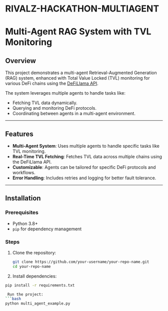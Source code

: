 # RIVALZ-HACKATHON-MULTIAGENT
# Multi-Agent RAG System with TVL Monitoring

## Overview
This project demonstrates a multi-agent Retrieval-Augmented Generation (RAG) system, enhanced with Total Value Locked (TVL) monitoring for various DeFi chains using the [DeFiLlama API](https://defillama.com/).

The system leverages multiple agents to handle tasks like:
- Fetching TVL data dynamically.
- Querying and monitoring DeFi protocols.
- Coordinating between agents in a multi-agent environment.

---

## Features
- **Multi-Agent System**: Uses multiple agents to handle specific tasks like TVL monitoring.
- **Real-Time TVL Fetching**: Fetches TVL data across multiple chains using the DeFiLlama API.
- **Customizable**: Agents can be tailored for specific DeFi protocols and workflows.
- **Error Handling**: Includes retries and logging for better fault tolerance.

---

## Installation

### Prerequisites
- Python 3.8+
- `pip` for dependency management

### Steps
1. Clone the repository:
   ```bash
   git clone https://github.com/your-username/your-repo-name.git
   cd your-repo-name
2. Install dependencies:
```bash
pip install -r requirements.txt

 Run the project:
```bash
python multi_agent_example.py

